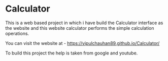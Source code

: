 # Calculator

This is a web based project in which i have build the Calculator interface as the website and this website calculator performs the simple calculation operations.

You can visit the website at - https://vipulchauhan89.github.io/Calculator/

To build this project the help is taken from google and youtube.
